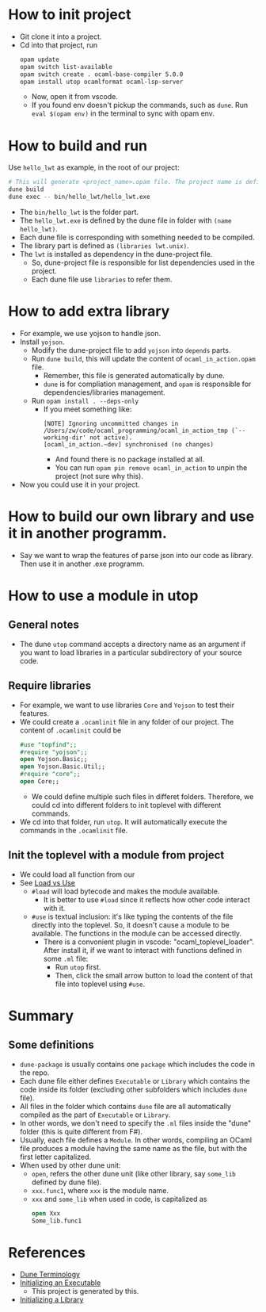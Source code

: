 # How to init project 
- Git clone it into a project. 
- Cd into that project, run 
  ```sh 
  opam update
  opam switch list-available
  opam switch create . ocaml-base-compiler 5.0.0
  opam install utop ocamlformat ocaml-lsp-server
  ```
   - Now, open it from vscode.
   - If you found env doesn't pickup the commands, such as `dune`. Run `eval $(opam env)` in the terminal to sync with opam env. 

# How to build and run
Use `hello_lwt` as example, in the root of our project: 
```sh 
# This will generate <project_name>.opam file. The project name is defined in the dune-project file.
dune build
dune exec -- bin/hello_lwt/hello_lwt.exe
```
- The `bin/hello_lwt` is the folder part.
- The `hello_lwt.exe` is defined by the dune file in folder with `(name hello_lwt)`. 
- Each dune file is corresponding with something needed to be compiled. 
- The library part is defined as `(libraries lwt.unix)`. 
- The `lwt` is installed as dependency in the dune-project file. 
  - So, dune-project file is responsible for list dependencies used in the project. 
  - Each dune file use `libraries` to refer them.

# How to add extra library
- For example, we use yojson to handle json.
- Install `yojson`.
  - Modify the dune-project file to add `yojson` into `depends` parts.
  - Run `dune build`, this will update the content of `ocaml_in_action.opam` file. 
    - Remember, this file is generated automatically by dune. 
    - `dune` is for compliation management, and `opam` is responsible for dependencies/libraries management.
  - Run `opam install . --deps-only`
    - If you meet something like: 
      ```text 
      [NOTE] Ignoring uncommitted changes in /Users/zw/code/ocaml_programming/ocaml_in_action_tmp (`--working-dir' not active).
      [ocaml_in_action.~dev] synchronised (no changes)
      ```
      - And found there is no package installed at all. 
      - You can run `opam pin remove ocaml_in_action` to unpin the project (not sure why this).
- Now you could use it in your project. 

# How to build our own library and use it in another programm. 
- Say we want to wrap the features of parse json into our code as library. Then use it in another .exe programm. 


# How to use a module in utop 
## General notes 
- The dune `utop` command accepts a directory name as an argument if you want to load libraries in a particular subdirectory of your source code.


## Require libraries
- For example, we want to use libraries `Core` and `Yojson` to test their features.
- We could create a `.ocamlinit` file in any folder of our project. 
  The content of `.ocamlinit` could be
  ```ocaml 
  #use "topfind";;
  #require "yojson";;
  open Yojson.Basic;;
  open Yojson.Basic.Util;;
  #require "core";;
  open Core;;
  ``` 
  - We could define multiple such files in differet folders. Therefore, we could cd into different folders to init toplevel with different commands. 
- We cd into that folder, run `utop`. It will automatically execute the commands in the `.ocamlinit` file. 
## Init the toplevel with a module from project 
- We could load all function from our 
- See [Load vs Use](https://courses.cs.cornell.edu/cs3110/2021sp/textbook/modules/toplevel.html)
  - `#load` will load bytecode and makes the module available.
    - It is better to use `#load` since it reflects how other code interact with it.  
  - `#use` is textual inclusion: it's like typing the contents of the file directly into the toplevel. So, it doesn't cause a module to be available. The functions in the module can be accessed directly. 
    - There is a convonient plugin in vscode: "ocaml_toplevel_loader". After install it, if we want to interact with functions defined in some `.ml` file:
      - Run `utop` first. 
      - Then, click the small arrow button to load the content of that file into toplevel using `#use`.
# Summary 
## Some definitions 
  - `dune-package` is usually contains one `package` which includes the code in the repo. 
  - Each dune file either defines `Executable` or `Library` which contains the code inside its folder (excluding other subfolders which includes `dune` file).
  - All files in the folder which contains `dune` file are all automatically compiled as the part of `Executable` or `Library`. 
  - In other words, we don't need to specify the `.ml` files inside the "dune" folder (this is quite different from F#).
  - Usually, each file defines a `Module`. In other words, compiling an OCaml file produces a module having the same name as the file, but with the first letter capitalized.
  - When used by other dune unit: 
    - `open`, refers the other dune unit (like other library, say `some_lib` defined by dune file).
    - `xxx.func1`, where `xxx` is the module name. 
    - `xxx` and `some_lib` when used in code, is capitalized as 
      ```ocaml 
      open Xxx 
      Some_lib.func1  
      ```
    

# References 
- [Dune Terminology](https://dune.readthedocs.io/en/stable/overview.html#terminology)
- [Initializing an Executable](https://dune.readthedocs.io/en/stable/quick-start.html#initializing-an-executable) 
  - This project is generated by this. 
- [Initializing a Library](https://dune.readthedocs.io/en/stable/quick-start.html#initializing-a-library)